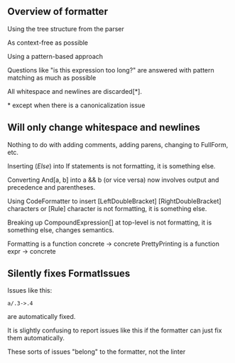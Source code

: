 
## Overview of formatter

Using the tree structure from the parser

As context-free as possible

Using a pattern-based approach

Questions like "is this expression too long?" are answered with pattern matching as much as possible


All whitespace and newlines are discarded[\*].

\* except when there is a canonicalization issue






## Will only change whitespace and newlines

Nothing to do with adding comments, adding parens, changing to FullForm, etc.

Inserting (*Else*) into If statements is not formatting, it is something else.

Converting And[a, b] into a && b (or vice versa) now involves output and precedence and parentheses.

Using CodeFormatter to insert \[LeftDoubleBracket] \[RightDoubleBracket] characters or \[Rule] character is not formatting, it is something else.

Breaking up CompoundExpression[] at top-level is not formatting, it is something else, changes semantics.


Formatting is a function concrete -> concrete
PrettyPrinting is a function expr -> concrete



## Silently fixes FormatIssues

Issues like this:

```
a/.3->.4
```

are automatically fixed.

It is slightly confusing to report issues like this if the formatter can just fix them automatically.

These sorts of issues "belong" to the formatter, not the linter




